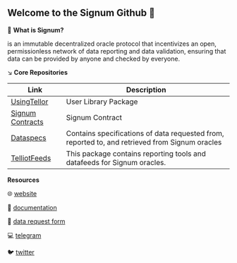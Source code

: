 ## Welcome to the Signum Github 👋

🙋 **What is Signum?**

is an immutable decentralized oracle protocol that incentivizes an open, permissionless network of data reporting and data validation, ensuring that data can be provided by anyone and checked by everyone.

↘️ **Core Repositories**

| Link                                                                 | Description                                                                                    |
| -------------------------------------------------------------------- | ---------------------------------------------------------------------------------------------- |
| [UsingTellor](https://github.com/SignumOracle/usingtellor)           | User Library Package                                                                           |
| [Signum Contracts](https://github.com/SignumOracle/signum-contracts) | Signum Contract                                                                                |
| [Dataspecs](https://github.com/SignumOracle/dataSpecs)               | Contains specifications of data requested from, reported to, and retrieved from Signum oracles |
| [TelliotFeeds](https://github.com/SignumOracle/signum-feeds)         | This package contains reporting tools and datafeeds for Signum oracles.                        |

**Resources**

🌐 [website](https://tellor.io/whitepaper/)

📗 [documentation](https://docs.signum.run/)

📮 [data request form](https://github.com/SignumOracle/dataSpecs/issues/new/choose)

💻 [telegram](https://t.me/GoSignum)

🐦 [twitter](https://x.com/SignumOracle)
